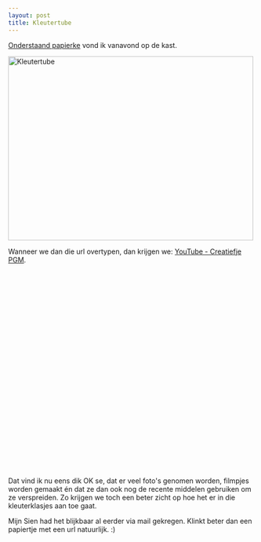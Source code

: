 ```yaml
---
layout: post
title: Kleutertube
---
```

[Onderstaand papierke](http://www.flickr.com/photos/atog/3617710336/) vond ik vanavond op de kast.

<a href="http://www.flickr.com/photos/atog/3617710336/" title="Kleutertube by atog, on Flickr"><img src="http://farm4.static.flickr.com/3568/3617710336_bd205b8721.jpg" width="500" height="375" alt="Kleutertube" /></a>

Wanneer we dan die url overtypen, dan krijgen we: [YouTube - Creatiefje PGM](http://www.youtube.com/watch?v=sz0v4xQ14Sw).

<object width="500" height="405"><param name="movie" value="http://www.youtube.com/v/sz0v4xQ14Sw&hl=en&fs=1&rel=0&border=1"></param><param name="allowFullScreen" value="true"></param><param name="allowscriptaccess" value="always"></param><embed src="http://www.youtube.com/v/sz0v4xQ14Sw&hl=en&fs=1&rel=0&border=1" type="application/x-shockwave-flash" allowscriptaccess="always" allowfullscreen="true" width="500" height="405"></embed></object>

Dat vind ik nu eens dik OK se, dat er veel foto's genomen worden, filmpjes worden gemaakt én dat ze dan ook nog de recente middelen gebruiken om ze verspreiden. Zo krijgen we toch een beter zicht op hoe het er in die kleuterklasjes aan toe gaat.

Mijn Sien had het blijkbaar al eerder via mail gekregen. Klinkt beter dan een papiertje met een url natuurlijk. :)